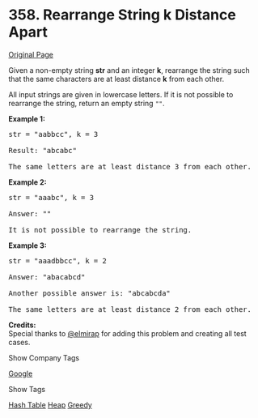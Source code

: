 # 358. Rearrange String k Distance Apart

[Original Page](https://leetcode.com/problems/rearrange-string-k-distance-apart/)

Given a non-empty string **str** and an integer **k**, rearrange the string such that the same characters are at least distance **k** from each other.

All input strings are given in lowercase letters. If it is not possible to rearrange the string, return an empty string `""`.

**Example 1:**  

<pre>str = "aabbcc", k = 3

Result: "abcabc"

The same letters are at least distance 3 from each other.
</pre>

**Example 2:**  

<pre>str = "aaabc", k = 3 

Answer: ""

It is not possible to rearrange the string.
</pre>

**Example 3:**  

<pre>str = "aaadbbcc", k = 2

Answer: "abacabcd"

Another possible answer is: "abcabcda"

The same letters are at least distance 2 from each other.
</pre>

**Credits:**  
Special thanks to [@elmirap](https://discuss.leetcode.com/user/elmirap) for adding this problem and creating all test cases.

<div>

<div id="company_tags" class="btn btn-xs btn-warning">Show Company Tags</div>

<span class="hidebutton">[Google](/company/google/)</span></div>

<div>

<div id="tags" class="btn btn-xs btn-warning">Show Tags</div>

<span class="hidebutton">[Hash Table](/tag/hash-table/) [Heap](/tag/heap/) [Greedy](/tag/greedy/)</span></div>